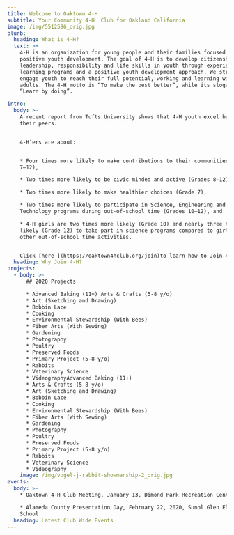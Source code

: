 ```yaml
---
title: Welcome to Oaktown 4-H
subtitle: Your Community 4-H  Club for Oakland California
image: /img/5512596_orig.jpg
blurb:
  heading: What is 4-H?
  text: >+
    4-H is an organization for young people and their families focused on
    positive youth development. The goal of 4-H is to develop citizenship,
    leadership, responsibility and life skills in youth through experiential
    learning programs and a positive youth development approach. We strive to
    engage youth to reach their full potential, working and learning with caring
    adults. The 4-H motto is “To make the best better”, while its slogan is
    “Learn by doing”. 

intro:
  body: >-
    A recent report from Tufts University shows that 4-H youth excel beyond
    their peers. 


    4-H’ers are about: 


    * Four times more likely to make contributions to their communities (Grades
    7–12), 

    * Two times more likely to be civic minded and active (Grades 8–12), 

    * Two times more likely to make healthier choices (Grade 7),

    * Two times more likely to participate in Science, Engineering and Computer
    Technology programs during out-of-school time (Grades 10–12), and 

    * 4-H girls are two times more likely (Grade 10) and nearly three times more
    likely (Grade 12) to take part in science programs compared to girls in
    other out-of-school time activities.


    Click [here ](https://oaktown4hclub.org/join)to learn how to Join 4-H!
  heading: Why Join 4-H?
projects:
  - body: >-
      ## 2020 Projects

      * Advanced Baking (11+) Arts & Crafts (5-8 y/o)
      * Art (Sketching and Drawing)
      * Bobbin Lace
      * Cooking
      * Environmental Stewardship (With Bees)
      * Fiber Arts (With Sewing)
      * Gardening
      * Photography
      * Poultry
      * Preserved Foods
      * Primary Project (5-8 y/o)
      * Rabbits
      * Veterinary Science
      * VideographyAdvanced Baking (11+)
      * Arts & Crafts (5-8 y/o)
      * Art (Sketching and Drawing)
      * Bobbin Lace
      * Cooking
      * Environmental Stewardship (With Bees)
      * Fiber Arts (With Sewing)
      * Gardening
      * Photography
      * Poultry
      * Preserved Foods
      * Primary Project (5-8 y/o)
      * Rabbits
      * Veterinary Science
      * Videography
    image: /img/vogel-j-rabbit-showmanship-2_orig.jpg
events:
  body: >-
    * Oaktown 4-H Club Meeting, January 13, Dimond Park Recreation Center

    * Alameda County Presentation Day, February 22, 2020, Sunol Glen Elementary
    School
  heading: Latest Club Wide Events
---
```


